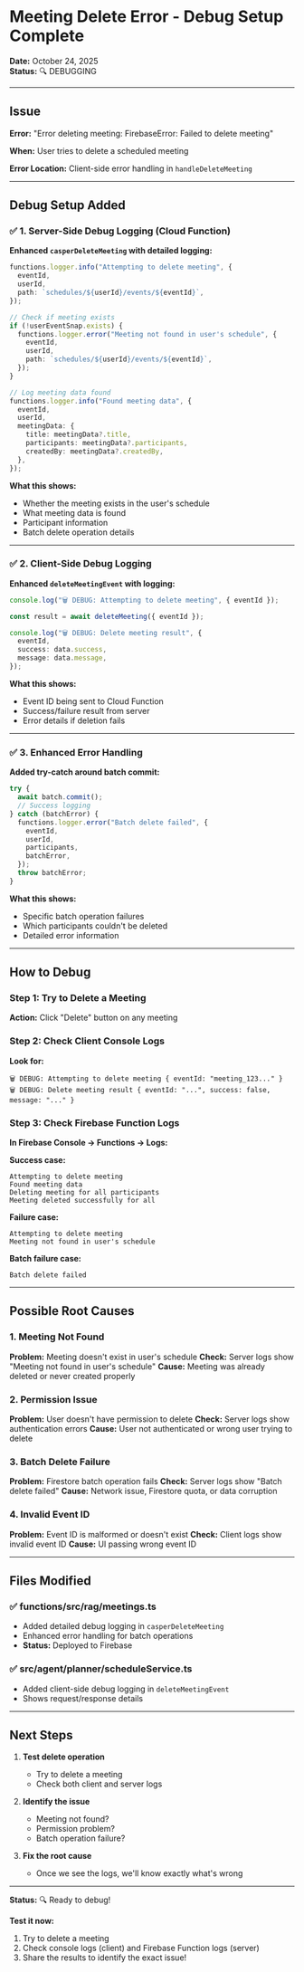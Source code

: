 # Meeting Delete Error - Debug Setup Complete

**Date:** October 24, 2025  
**Status:** 🔍 DEBUGGING

---

## Issue

**Error:** "Error deleting meeting: FirebaseError: Failed to delete meeting"

**When:** User tries to delete a scheduled meeting

**Error Location:** Client-side error handling in `handleDeleteMeeting`

---

## Debug Setup Added

### ✅ 1. Server-Side Debug Logging (Cloud Function)

**Enhanced `casperDeleteMeeting` with detailed logging:**

```typescript
functions.logger.info("Attempting to delete meeting", {
  eventId,
  userId,
  path: `schedules/${userId}/events/${eventId}`,
});

// Check if meeting exists
if (!userEventSnap.exists) {
  functions.logger.error("Meeting not found in user's schedule", {
    eventId,
    userId,
    path: `schedules/${userId}/events/${eventId}`,
  });
}

// Log meeting data found
functions.logger.info("Found meeting data", {
  eventId,
  userId,
  meetingData: {
    title: meetingData?.title,
    participants: meetingData?.participants,
    createdBy: meetingData?.createdBy,
  },
});
```

**What this shows:**

- Whether the meeting exists in the user's schedule
- What meeting data is found
- Participant information
- Batch delete operation details

---

### ✅ 2. Client-Side Debug Logging

**Enhanced `deleteMeetingEvent` with logging:**

```typescript
console.log("🗑️ DEBUG: Attempting to delete meeting", { eventId });

const result = await deleteMeeting({ eventId });

console.log("🗑️ DEBUG: Delete meeting result", {
  eventId,
  success: data.success,
  message: data.message,
});
```

**What this shows:**

- Event ID being sent to Cloud Function
- Success/failure result from server
- Error details if deletion fails

---

### ✅ 3. Enhanced Error Handling

**Added try-catch around batch commit:**

```typescript
try {
  await batch.commit();
  // Success logging
} catch (batchError) {
  functions.logger.error("Batch delete failed", {
    eventId,
    userId,
    participants,
    batchError,
  });
  throw batchError;
}
```

**What this shows:**

- Specific batch operation failures
- Which participants couldn't be deleted
- Detailed error information

---

## How to Debug

### Step 1: Try to Delete a Meeting

**Action:** Click "Delete" button on any meeting

### Step 2: Check Client Console Logs

**Look for:**

```
🗑️ DEBUG: Attempting to delete meeting { eventId: "meeting_123..." }
🗑️ DEBUG: Delete meeting result { eventId: "...", success: false, message: "..." }
```

### Step 3: Check Firebase Function Logs

**In Firebase Console → Functions → Logs:**

**Success case:**

```
Attempting to delete meeting
Found meeting data
Deleting meeting for all participants
Meeting deleted successfully for all
```

**Failure case:**

```
Attempting to delete meeting
Meeting not found in user's schedule
```

**Batch failure case:**

```
Batch delete failed
```

---

## Possible Root Causes

### 1. Meeting Not Found

**Problem:** Meeting doesn't exist in user's schedule
**Check:** Server logs show "Meeting not found in user's schedule"
**Cause:** Meeting was already deleted or never created properly

### 2. Permission Issue

**Problem:** User doesn't have permission to delete
**Check:** Server logs show authentication errors
**Cause:** User not authenticated or wrong user trying to delete

### 3. Batch Delete Failure

**Problem:** Firestore batch operation fails
**Check:** Server logs show "Batch delete failed"
**Cause:** Network issue, Firestore quota, or data corruption

### 4. Invalid Event ID

**Problem:** Event ID is malformed or doesn't exist
**Check:** Client logs show invalid event ID
**Cause:** UI passing wrong event ID

---

## Files Modified

### ✅ functions/src/rag/meetings.ts

- Added detailed debug logging in `casperDeleteMeeting`
- Enhanced error handling for batch operations
- **Status:** Deployed to Firebase

### ✅ src/agent/planner/scheduleService.ts

- Added client-side debug logging in `deleteMeetingEvent`
- Shows request/response details

---

## Next Steps

1. **Test delete operation**

   - Try to delete a meeting
   - Check both client and server logs

2. **Identify the issue**

   - Meeting not found?
   - Permission problem?
   - Batch operation failure?

3. **Fix the root cause**
   - Once we see the logs, we'll know exactly what's wrong

---

**Status:** 🔍 Ready to debug!

**Test it now:**

1. Try to delete a meeting
2. Check console logs (client) and Firebase Function logs (server)
3. Share the results to identify the exact issue!

